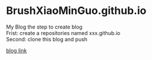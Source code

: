 # BrushXiaoMinGuo.github.io
My Blog
the step to create blog               
Frist: create a repositories named xxx.github.io                     
Second: clone this blog and push       

[blog link](https://brushxiaominguo.github.io/)
